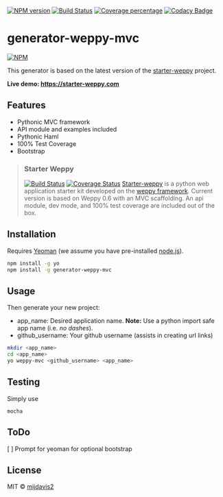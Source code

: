[![NPM version][npm-image]][npm-url] 
[![Build Status][travis-image]][travis-url] 
[![Coverage percentage][coveralls-image]][coveralls-url] 
[![Codacy Badge](https://api.codacy.com/project/badge/Grade/ce0ad20ca59947af86b0f17a5779c804)](https://www.codacy.com/app/mijdavis2/generator-weppy-mvc?utm_source=github.com&amp;utm_medium=referral&amp;utm_content=mijdavis2/generator-weppy-mvc&amp;utm_campaign=Badge_Grade)

# generator-weppy-mvc
 
[![NPM](https://nodei.co/npm/generator-weppy-mvc.png?downloads=true&downloadRank=true&stars=true)](https://nodei.co/npm/generator-weppy-mvc/)

This generator is based on the latest version of the [starter-weppy](https://github.com/mijdavis2/starter_weppy) project.

**Live demo: https://starter-weppy.com**

## Features
- Pythonic MVC framework
- API module and examples included
- Pythonic Haml
- 100% Test Coverage
- Bootstrap

> ### Starter Weppy
> [![Build Status](https://travis-ci.org/mijdavis2/starter_weppy.svg?branch=master)](https://travis-ci.org/mijdavis2/starter_weppy) [![Coverage Status](https://coveralls.io/repos/github/mijdavis2/starter_weppy/badge.svg?branch=master)](https://coveralls.io/github/mijdavis2/starter_weppy?branch=master)
> [Starter-weppy](https://github.com/mijdavis2/starter_weppy) is a python web application starter kit developed on the [weppy framework](https://github.com/gi0baro/weppy). 
> Current version is based on Weppy 0.6 with an MVC scaffolding. An api module, dev mode, and 100% test coverage are included out of the box.

## Installation

Requires [Yeoman](http://yeoman.io) (we assume you have pre-installed [node.js](https://nodejs.org/)).

```bash
npm install -g yo
npm install -g generator-weppy-mvc
```

## Usage

Then generate your new project:

- app_name: Desired application name. 
**Note:** Use a python import safe app name (i.e. _no dashes_).
- github_username: Your github username (assists in creating url links)


```bash
mkdir <app_name>
cd <app_name>
yo weppy-mvc <github_username> <app_name>
```


## Testing

Simply use

``` 
mocha
```

## ToDo
[ ] Prompt for yeoman for optional bootstrap

## License

MIT © [mijdavis2](http://mdavisinsc.com)


[npm-image]: https://badge.fury.io/js/generator-weppy-mvc.svg
[npm-url]: https://npmjs.org/package/generator-weppy-mvc
[travis-image]: https://travis-ci.org/mijdavis2/generator-weppy-mvc.svg?branch=master
[travis-url]: https://travis-ci.org/mijdavis2/generator-weppy-mvc
[coveralls-image]: https://coveralls.io/repos/mijdavis2/generator-weppy-mvc/badge.svg
[coveralls-url]: https://coveralls.io/r/mijdavis2/generator-weppy-mvc
